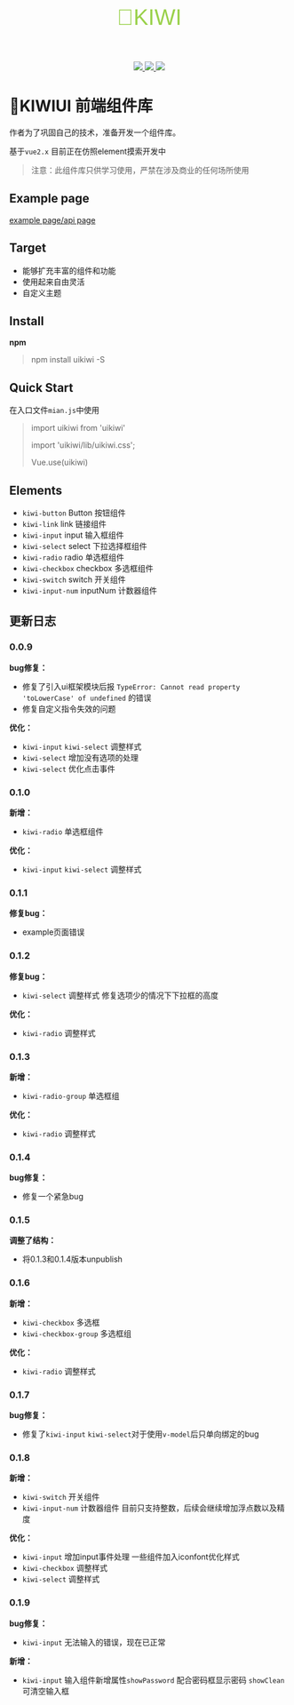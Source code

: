 <p align="center" 
  style="
  line-height: 80px;
  font-size: 40px;
  font-family: 'Franklin Gothic Medium', 'Arial Narrow', Arial, sans-serif;
  color: #9AD14B;">
  🥝KIWI
</p>

<p align="center">
  <a href="https://www.npmjs.com/package/uikiwi">
    <img src="https://img.shields.io/badge/npm-0.1.9-green">
  </a>
  <a href="https://github.com/Iceseas/kiwiui">
    <img src="https://img.shields.io/badge/coverage-20%25-blue">
  </a>
  <a href="https://Iceseas.github.io">
    <img src="https://img.shields.io/badge/view-example-brightgreen">
  </a>
</p>

# 🥝KIWIUI 前端组件库

作者为了巩固自己的技术，准备开发一个组件库。

基于`vue2.x` 目前正在仿照element摸索开发中

> 注意：此组件库只供学习使用，严禁在涉及商业的任何场所使用

## Example page
[example page/api page](https://Iceseas.github.io)
  
## Target
  + 能够扩充丰富的组件和功能
  + 使用起来自由灵活
  + 自定义主题

## Install
**npm**

> npm install uikiwi -S

## Quick Start
在入口文件`mian.js`中使用
> import uikiwi from 'uikiwi'
> 
> import 'uikiwi/lib/uikiwi.css';
> 
> Vue.use(uikiwi)


## Elements
+ `kiwi-button` Button 按钮组件
+ `kiwi-link` link 链接组件
+ `kiwi-input` input 输入框组件
+ `kiwi-select` select 下拉选择框组件
+ `kiwi-radio` radio 单选框组件
+ `kiwi-checkbox` checkbox 多选框组件
+ `kiwi-switch` switch 开关组件
+ `kiwi-input-num` inputNum 计数器组件

## 更新日志
### 0.0.9
**bug修复：**
+ 修复了引入ui框架模块后报 `TypeError: Cannot read property 'toLowerCase' of undefined` 的错误
+ 修复自定义指令失效的问题

**优化：**
+ `kiwi-input` `kiwi-select` 调整样式
+ `kiwi-select` 增加没有选项的处理
+ `kiwi-select` 优化点击事件

### 0.1.0
**新增：**
+ `kiwi-radio` 单选框组件

**优化：**
+ `kiwi-input` `kiwi-select` 调整样式

### 0.1.1
**修复bug：**
+ example页面错误

### 0.1.2
**修复bug：**
+ `kiwi-select` 调整样式 修复选项少的情况下下拉框的高度
  
**优化：**
+ `kiwi-radio` 调整样式

### 0.1.3
**新增：**
+ `kiwi-radio-group` 单选框组
  
**优化：**
+ `kiwi-radio` 调整样式

### 0.1.4
**bug修复：**
+ 修复一个紧急bug

### 0.1.5
**调整了结构：**
+ 将0.1.3和0.1.4版本unpublish

### 0.1.6
**新增：**
+ `kiwi-checkbox` 多选框
+ `kiwi-checkbox-group` 多选框组
  
**优化：**
+ `kiwi-radio` 调整样式

### 0.1.7
**bug修复：**
+ 修复了`kiwi-input` `kiwi-select`对于使用`v-model`后只单向绑定的bug

### 0.1.8
**新增：**
+ `kiwi-switch` 开关组件
+ `kiwi-input-num` 计数器组件  目前只支持整数，后续会继续增加浮点数以及精度

**优化：**
+ `kiwi-input` 增加input事件处理
一些组件加入iconfont优化样式
+ `kiwi-checkbox` 调整样式
+ `kiwi-select` 调整样式

### 0.1.9
**bug修复：**
+ `kiwi-input` 无法输入的错误，现在已正常

**新增：**
+ `kiwi-input` 输入组件新增属性`showPassword` 配合密码框显示密码 `showClean` 可清空输入框

